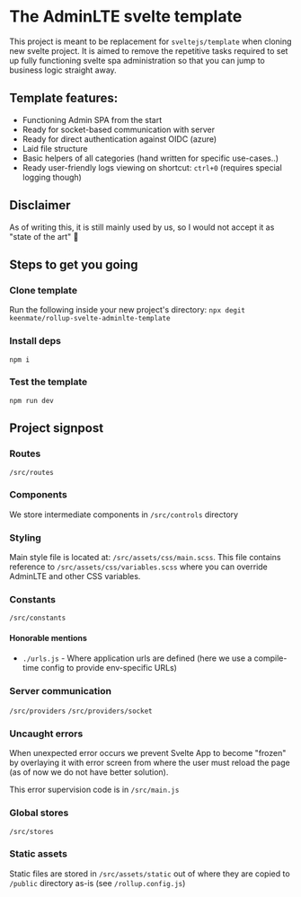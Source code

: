 # The AdminLTE svelte template
This project is meant to be replacement for `sveltejs/template` when cloning new svelte project.
It is aimed to remove the repetitive tasks required to set up fully functioning svelte spa administration
so that you can jump to business logic straight away.

## Template features:
- Functioning Admin SPA from the start
- Ready for socket-based communication with server
- Ready for direct authentication against OIDC (azure)
- Laid file structure
- Basic helpers of all categories (hand written for specific use-cases..)
- Ready user-friendly logs viewing on shortcut: `ctrl+0` (requires special logging though)

## Disclaimer
As of writing this, it is still mainly used by us, so I would not accept it as "state of the art" 🙂

## Steps to get you going

### Clone template
Run the following inside your new project's directory: `npx degit keenmate/rollup-svelte-adminlte-template`

### Install deps
`npm i`

### Test the template
`npm run dev`

## Project signpost

### Routes
`/src/routes`

### Components
We store intermediate components in `/src/controls` directory

### Styling
Main style file is located at: `/src/assets/css/main.scss`.
This file contains reference to `/src/assets/css/variables.scss` where you can override AdminLTE and other CSS variables.

### Constants
`/src/constants`

#### Honorable mentions
- `./urls.js` - Where application urls are defined (here we use a compile-time config to provide env-specific URLs)

### Server communication
`/src/providers`
`/src/providers/socket`

### Uncaught errors
When unexpected error occurs we prevent Svelte App to become "frozen" by overlaying it with error screen from where the user must reload the page (as of now we do not have better solution).

This error supervision code is in `/src/main.js`

### Global stores
`/src/stores`

### Static assets
Static files are stored in `/src/assets/static` out of where they are copied to `/public` directory as-is (see `/rollup.config.js`)
